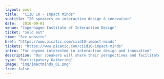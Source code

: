 ```yaml
---
layout: post
title:  "CIID 10 - Impact Minds"
subtitle: "20 speakers on interaction design & innovation"
date:   2016-09-01
venue: "Copenhagen Institute of Interaction Design"
ticket: "Sold out"
time: "See website"
href: "https://www.picatic.com/ciid10-impact-minds"
tickets: "https://www.picatic.com/ciid10-impact-minds"
intro: "For anyone interested in interaction design and innovation"
description: "Our speakers will share their perspectives and facilitate dialogues with event participants on Designing Away From the Screen, Designing at City Scale, Open Innovation, Social Impact, Life Sciences and Design, and Learning through Play."
type: "Participatory Gathering"
image: "img/imactminds_01.png"
free: false
---
```

<!-- fill in the URL of your event host page if you haven't enough information for a detail page, so the event link won't point on the detail page at all -->
